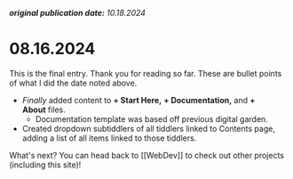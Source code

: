 **_original publication date:_** _10.18.2024_  

# 08.16.2024

This is the final entry. Thank you for reading so far. These are bullet points of what I did the date noted above.

- _Finally_ added content to **+ Start Here,** **+ Documentation,** and **+ About** files.
    - Documentation template was based off previous digital garden.
- Created dropdown subtiddlers of all tiddlers linked to Contents page, adding a list of all items linked to those tiddlers.

What's next? You can head back to [[WebDev]] to check out other projects (including this site)!